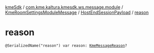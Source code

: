 [kmeSdk](../../../index.md) / [com.kme.kaltura.kmesdk.ws.message.module](../../index.md) / [KmeRoomSettingsModuleMessage](../index.md) / [HostEndSessionPayload](index.md) / [reason](./reason.md)

# reason

`@SerializedName("reason") var reason: `[`KmeMessageReason`](../../../com.kme.kaltura.kmesdk.ws.message/-kme-message-reason/index.md)`?`